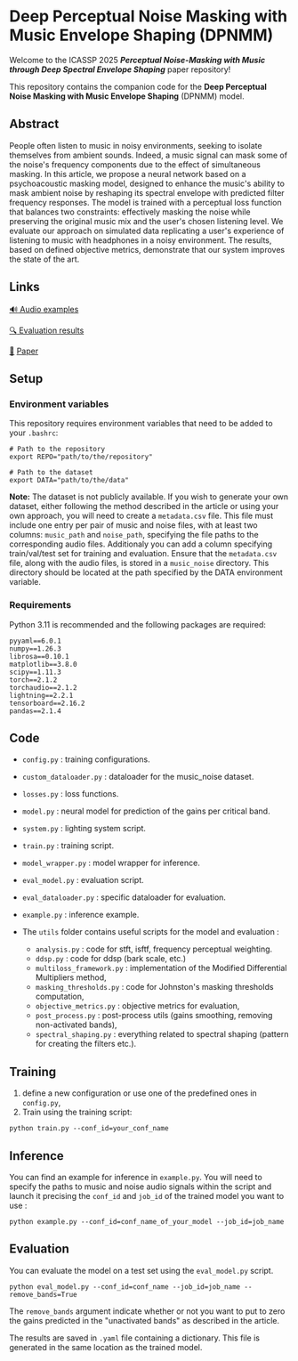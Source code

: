 # Deep Perceptual Noise Masking with Music Envelope Shaping (DPNMM)

Welcome to the ICASSP 2025 ***Perceptual Noise-Masking with Music through Deep Spectral Envelope Shaping*** paper repository! 

This repository contains the companion code for the **Deep Perceptual Noise Masking with Music Envelope Shaping** (DPNMM) model.

## Abstract

People often listen to music in noisy environments, seeking to isolate themselves from ambient sounds. Indeed, a music signal can mask some of the noise's frequency components due to the effect of simultaneous masking. In this article, we propose a neural network based on a psychoacoustic masking model, designed to enhance the music's ability to mask ambient noise by reshaping its spectral envelope with predicted filter frequency responses. The model is trained with a perceptual loss function that balances two constraints: effectively masking the noise while preserving the original music mix and the user's chosen listening level. We evaluate our approach on simulated data replicating a user's experience of listening to music with headphones in a noisy environment. The results, based on defined objective metrics, demonstrate that our system improves the state of the art.

## Links

[:loud_sound: Audio examples](https://clementineberger.github.io/DPNMM/audio)

[:mag: Evaluation results](https://clementineberger.github.io/DPNMM/results)

[:page_facing_up:]() [Paper](https://telecom-paris.hal.science/hal-04959656) 

## Setup

### Environment variables

This repository requires environment variables that need to be added to your `.bashrc`:

```
# Path to the repository
export REPO="path/to/the/repository"

# Path to the dataset
export DATA="path/to/the/data"
```

**Note:** The dataset is not publicly available. If you wish to generate your own dataset, either following the method described in the article or using your own approach, you will need to create a `metadata.csv` file. This file must include one entry per pair of music and noise files, with at least two columns: `music_path` and `noise_path`, specifying the file paths to the corresponding audio files. Additionaly you can add a column specifying train/val/test set for training and evaluation. Ensure that the `metadata.csv` file, along with the audio files, is stored in a `music_noise` directory. This directory should be located at the path specified by the DATA environment variable.

### Requirements

Python 3.11 is recommended and the following packages are required:

```
pyyaml==6.0.1
numpy==1.26.3
librosa==0.10.1
matplotlib==3.8.0   
scipy==1.11.3
torch==2.1.2
torchaudio==2.1.2
lightning==2.2.1
tensorboard==2.16.2
pandas==2.1.4
```


## Code 

- `config.py` : training configurations.
- `custom_dataloader.py` : dataloader for the music_noise dataset.
- `losses.py` : loss functions.
- `model.py` : neural model for prediction of the gains per critical band.
- `system.py` : lighting system script.
- `train.py` : training script.
- `model_wrapper.py` : model wrapper for inference.
- `eval_model.py` : evaluation script.
- `eval_dataloader.py` : specific dataloader for evaluation.
- `example.py` : inference example.

- The `utils` folder contains useful scripts for the model and evaluation :
    - `analysis.py` : code for stft, isftf, frequency perceptual weighting.
    - `ddsp.py` : code for ddsp (bark scale, etc.)
    - `multiloss_framework.py` : implementation of the Modified Differential Multipliers method,
    - `masking_thresholds.py` : code for Johnston's masking thresholds computation,
    - `objective_metrics.py` : objective metrics for evaluation,
    - `post_process.py` : post-process utils (gains smoothing, removing non-activated bands),
    - `spectral_shaping.py` : everything related to spectral shaping (pattern for creating the filters etc.).

## Training

1. define a new configuration or use one of the predefined ones in `config.py`,
2. Train using the training script:
```
python train.py --conf_id=your_conf_name
```

## Inference

You can find an example for inference in `example.py`. You will need to specify the paths to music and noise audio signals within the script and launch it precising the `conf_id` and `job_id` of the trained model you want to use :
```
python example.py --conf_id=conf_name_of_your_model --job_id=job_name
```

## Evaluation
You can evaluate the model on a test set using the `eval_model.py` script.

```
python eval_model.py --conf_id=conf_name --job_id=job_name --remove_bands=True
```

The `remove_bands` argument indicate whether or not you want to put to zero the gains predicted in the "unactivated bands" as described in the article. 


The results are saved in `.yaml` file containing a dictionary. This file is generated in the same location as the trained model. 
